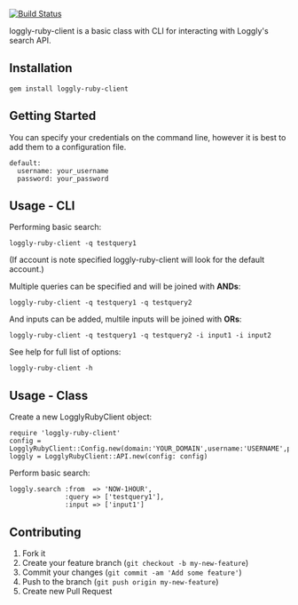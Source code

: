 [![Build Status](https://secure.travis-ci.org/brettweavnet/loggly-ruby-client.png)](http://travis-ci.org/brettweavnet/loggly-ruby-client)

loggly-ruby-client is a basic class with CLI for interacting with Loggly's search API.

## Installation

```
gem install loggly-ruby-client
```

## Getting Started

You can specify your credentials on the command line, however it is best to add them to a configuration file.

```
default:
  username: your_username
  password: your_password
```

## Usage - CLI

Performing basic search:

```
loggly-ruby-client -q testquery1
```

(If account is note specified loggly-ruby-client will look for the default account.)

Multiple queries can be specified and will be joined with **ANDs**:

```
loggly-ruby-client -q testquery1 -q testquery2
```

And inputs can be added, multile inputs will be joined with **ORs**:

```
loggly-ruby-client -q testquery1 -q testquery2 -i input1 -i input2
```

See help for full list of options:

```
loggly-ruby-client -h
```

## Usage - Class

Create a new LogglyRubyClient object:

```
require 'loggly-ruby-client'
config = LogglyRubyClient::Config.new(domain:'YOUR_DOMAIN',username:'USERNAME',password:'PASSWORD')
loggly = LogglyRubyClient::API.new(config: config)
```

Perform basic search:

```
loggly.search :from  => 'NOW-1HOUR',
              :query => ['testquery1'],
              :input => ['input1']
```

## Contributing

1. Fork it
2. Create your feature branch (`git checkout -b my-new-feature`)
3. Commit your changes (`git commit -am 'Add some feature'`)
4. Push to the branch (`git push origin my-new-feature`)
5. Create new Pull Request
